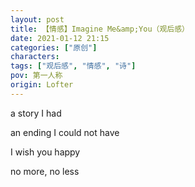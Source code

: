 ```yaml
---
layout: post
title: 【情感】Imagine Me&amp;You（观后感）
date: 2021-01-12 21:15
categories: ["原创"]
characters: 
tags: ["观后感", "情感", "诗"]
pov: 第一人称
origin: Lofter
---
```


a story I had

an ending I could not have

I wish you happy

no more, no less